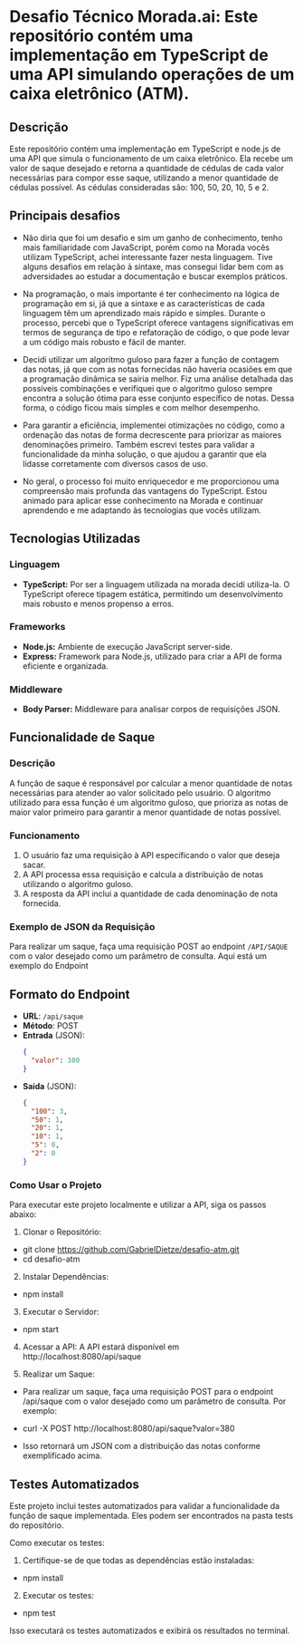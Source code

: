 # Desafio Técnico Morada.ai: Este repositório contém uma implementação em TypeScript de uma API simulando operações de um caixa eletrônico (ATM).

## Descrição
Este repositório contém uma implementação em TypeScript e node.js de uma API que simula o funcionamento de um caixa eletrônico. Ela recebe um valor de saque desejado e retorna a quantidade de cédulas de cada valor necessárias para compor esse saque, utilizando a menor quantidade de cédulas possível. As cédulas consideradas são: 100, 50, 20, 10, 5 e 2.

## Principais desafios

- Não diria que foi um desafio e sim um ganho de conhecimento, tenho mais familiaridade com JavaScript, porém como na Morada vocês utilizam TypeScript, achei interessante fazer nesta linguagem. Tive alguns desafios em relação à sintaxe, mas consegui lidar bem com as adversidades ao estudar a documentação e buscar exemplos práticos.

- Na programação, o mais importante é ter conhecimento na lógica de programação em si, já que a sintaxe e as características de cada linguagem têm um aprendizado mais rápido e simples. Durante o processo, percebi que o TypeScript oferece vantagens significativas em termos de segurança de tipo e refatoração de código, o que pode levar a um código mais robusto e fácil de manter.

- Decidi utilizar um algoritmo guloso para fazer a função de contagem das notas, já que com as notas fornecidas não haveria ocasiões em que a programação dinâmica se sairia melhor. Fiz uma análise detalhada das possíveis combinações e verifiquei que o algoritmo guloso sempre encontra a solução ótima para esse conjunto específico de notas. Dessa forma, o código ficou mais simples e com melhor desempenho.

- Para garantir a eficiência, implementei otimizações no código, como a ordenação das notas de forma decrescente para priorizar as maiores denominações primeiro. Também escrevi testes para validar a funcionalidade da minha solução, o que ajudou a garantir que ela lidasse corretamente com diversos casos de uso.

- No geral, o processo foi muito enriquecedor e me proporcionou uma compreensão mais profunda das vantagens do TypeScript. Estou animado para aplicar esse conhecimento na Morada e continuar aprendendo e me adaptando às tecnologias que vocês utilizam.   

## Tecnologias Utilizadas

### Linguagem
- **TypeScript:** Por ser a linguagem utilizada na morada decidi utiliza-la. O TypeScript oferece tipagem estática, permitindo um desenvolvimento mais robusto e menos propenso a erros.

### Frameworks
- **Node.js:** Ambiente de execução JavaScript server-side.
- **Express:** Framework para Node.js, utilizado para criar a API de forma eficiente e organizada.

### Middleware
- **Body Parser:** Middleware para analisar corpos de requisições JSON.

## Funcionalidade de Saque

### Descrição
A função de saque é responsável por calcular a menor quantidade de notas necessárias para atender ao valor solicitado pelo usuário. O algoritmo utilizado para essa função é um algoritmo guloso, que prioriza as notas de maior valor primeiro para garantir a menor quantidade de notas possível.

### Funcionamento
1. O usuário faz uma requisição à API especificando o valor que deseja sacar.
2. A API processa essa requisição e calcula a distribuição de notas utilizando o algoritmo guloso.
3. A resposta da API inclui a quantidade de cada denominação de nota fornecida.

### Exemplo de JSON da Requisição
Para realizar um saque, faça uma requisição POST ao endpoint `/API/SAQUE` com o valor desejado como um parâmetro de consulta. Aqui está um exemplo do Endpoint

## Formato do Endpoint

- **URL**: `/api/saque`
- **Método**: POST
- **Entrada** (JSON):
  ```json
  {
    "valor": 380
  }
  ```
- **Saída** (JSON):
  ```json
  {
    "100": 3,
    "50": 1,
    "20": 1,
    "10": 1,
    "5": 0,
    "2": 0
  }

### Como Usar o Projeto
Para executar este projeto localmente e utilizar a API, siga os passos abaixo:

1. Clonar o Repositório:
- git clone https://github.com/GabrielDietze/desafio-atm.git
- cd desafio-atm

2. Instalar Dependências:
- npm install

3. Executar o Servidor:
- npm start

4. Acessar a API:
A API estará disponível em http://localhost:8080/api/saque

5. Realizar um Saque:
- Para realizar um saque, faça uma requisição POST para o endpoint /api/saque com o valor desejado como um parâmetro de consulta. Por exemplo:
- curl -X POST http://localhost:8080/api/saque?valor=380

- Isso retornará um JSON com a distribuição das notas conforme exemplificado acima.


## Testes Automatizados

Este projeto inclui testes automatizados para validar a funcionalidade da função de saque implementada. Eles podem ser encontrados na pasta tests do repositório.

Como executar os testes:

1. Certifique-se de que todas as dependências estão instaladas:
- npm install

2. Executar os testes:
- npm test

Isso executará os testes automatizados e exibirá os resultados no terminal.
